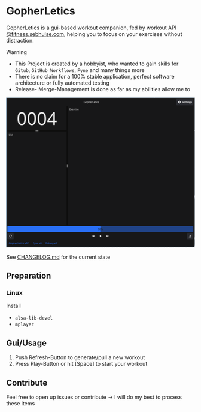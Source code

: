 # GopherLetics
GopherLetics is a gui-based workout companion, fed by workout API [@fitness.sebhulse.com](https://fitness.sebhulse.com/index.html), helping you to focus on your exercises without distraction.

> [!WARNING]
> - This Project is created by a hobbyist, who wanted to gain skills for `Gitub`, `GitHub Workflows`, `Fyne` and many things more
> - There is no claim for a 100% stable application, perfect software architecture or fully automated testing
> - Release- Merge-Management is done as far as my abilities allow me to

![](./assets/gui_main.png)

See [CHANGELOG.md](https://github.com/SHU-red/GopherLetics/blob/main/CHANGELOG.md) for the current state

## Preparation

### Linux

Install

- `alsa-lib-devel`
- `mplayer`

## Gui/Usage

1. Push Refresh-Button to generate/pull a new workout
2. Press Play-Button or hit [Space] to start your workout

## Contribute
Feel free to open up issues or contribute &rarr; I will do my best to process these items